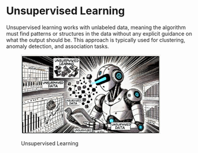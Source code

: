 # Unsupervised Learning

Unsupervised learning works with unlabeled data, meaning the algorithm must find patterns or structures in the data without any explicit guidance on what the output should be. This approach is typically used for clustering, anomaly detection, and association tasks.

<div align="left">

<figure><img src="../../.gitbook/assets/image (2) (1) (1) (1) (1).png" alt="" width="375"><figcaption><p>Unsupervised Learning</p></figcaption></figure>

</div>



